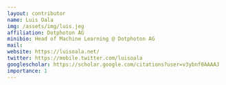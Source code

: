 ```yaml
---
layout: contributor
name: Luis Oala
img: /assets/img/luis.jeg 
affiliation: Dotphoton AG
minibio: Head of Machine Learning @ Dotphoton AG
mail: 
website: https://luisoala.net/
twitter: https://mobile.twitter.com/luisoala
googlescholar: https://scholar.google.com/citations?user=v3ybnf0AAAAJ
importance: 1
---
```


